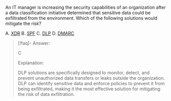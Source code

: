 
An IT manager is increasing the security capabilities of an organization after a data classification initiative determined that sensitive data could be exfiltrated from the environment. Which of the following solutions would mitigate the risk? 

A. [XDR](../../Glossary/XDR.md) 
B. [SPF](../../Glossary/SPF.md) 
C. [DLP](../../Glossary/DLP.md) 
D. [DMARC](../../Glossary/DMARC.md)

> [!faq]- Answer: 
> 
> C 
> 
> Explanation: 
> 
> DLP solutions are specifically designed to monitor, detect, and prevent unauthorized data transfers or leaks outside the organization. DLP can identify sensitive data and enforce policies to prevent it from being exfiltrated, making it the most effective solution for mitigating the risk of data exfiltration.

